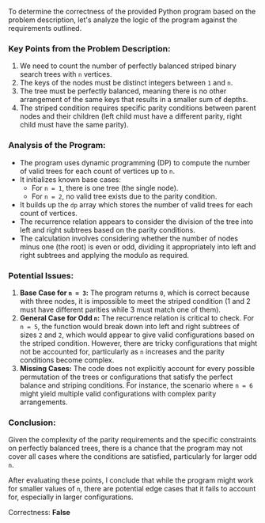 To determine the correctness of the provided Python program based on the problem description, let's analyze the logic of the program against the requirements outlined.

### Key Points from the Problem Description:
1. We need to count the number of perfectly balanced striped binary search trees with `n` vertices.
2. The keys of the nodes must be distinct integers between `1` and `n`.
3. The tree must be perfectly balanced, meaning there is no other arrangement of the same keys that results in a smaller sum of depths.
4. The striped condition requires specific parity conditions between parent nodes and their children (left child must have a different parity, right child must have the same parity).

### Analysis of the Program:
- The program uses dynamic programming (DP) to compute the number of valid trees for each count of vertices up to `n`.
- It initializes known base cases:
  - For `n = 1`, there is one tree (the single node).
  - For `n = 2`, no valid tree exists due to the parity condition.
- It builds up the `dp` array which stores the number of valid trees for each count of vertices.
- The recurrence relation appears to consider the division of the tree into left and right subtrees based on the parity conditions.
- The calculation involves considering whether the number of nodes minus one (the root) is even or odd, dividing it appropriately into left and right subtrees and applying the modulo as required.

### Potential Issues:
1. **Base Case for `n = 3`:** The program returns `0`, which is correct because with three nodes, it is impossible to meet the striped condition (1 and 2 must have different parities while 3 must match one of them).
2. **General Case for Odd `n`:** The recurrence relation is critical to check. For `n = 5`, the function would break down into left and right subtrees of sizes `2` and `2`, which would appear to give valid configurations based on the striped condition. However, there are tricky configurations that might not be accounted for, particularly as `n` increases and the parity conditions become complex.
3. **Missing Cases:** The code does not explicitly account for every possible permutation of the trees or configurations that satisfy the perfect balance and striping conditions. For instance, the scenario where `n = 6` might yield multiple valid configurations with complex parity arrangements.

### Conclusion:
Given the complexity of the parity requirements and the specific constraints on perfectly balanced trees, there is a chance that the program may not cover all cases where the conditions are satisfied, particularly for larger odd `n`. 

After evaluating these points, I conclude that while the program might work for smaller values of `n`, there are potential edge cases that it fails to account for, especially in larger configurations.

Correctness: **False**